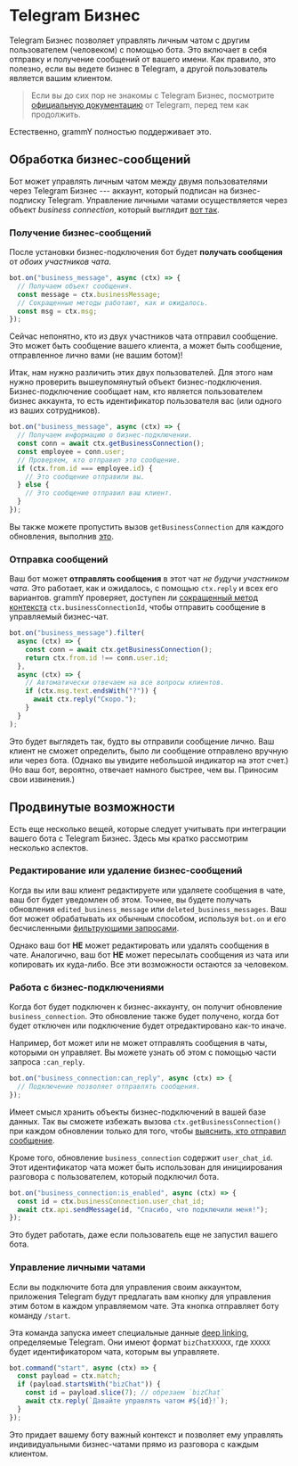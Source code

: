 # Telegram Бизнес

Telegram Бизнес позволяет управлять личным чатом с другим пользователем (человеком) с помощью бота.
Это включает в себя отправку и получение сообщений от вашего имени.
Как правило, это полезно, если вы ведете бизнес в Telegram, а другой пользователь является вашим клиентом.

> Если вы до сих пор не знакомы с Telegram Бизнес, посмотрите [официальную документацию](https://core.telegram.org/bots#manage-your-business) от Telegram, перед тем как продолжить.

Естественно, grammY полностью поддерживает это.

## Обработка бизнес-сообщений

Бот может управлять личным чатом между двумя пользователями через Telegram Бизнес --- аккаунт, который подписан на бизнес-подписку Telegram.
Управление личными чатами осуществляется через объект _business connection_, который выглядит [вот так](/ref/types/businessconnection).

### Получение бизнес-сообщений

После установки бизнес-подключения бот будет **получать сообщения** от _обоих участников чата_.

```ts
bot.on("business_message", async (ctx) => {
  // Получаем объект сообщения.
  const message = ctx.businessMessage;
  // Сокращенные методы работают, как и ожидалось.
  const msg = ctx.msg;
});
```

Сейчас непонятно, кто из двух участников чата отправил сообщение.
Это может быть сообщение вашего клиента, а может быть сообщение, отправленное лично вами (не вашим ботом)!

Итак, нам нужно различить этих двух пользователей.
Для этого нам нужно проверить вышеупомянутый объект бизнес-подключения.
Бизнес-подключение сообщает нам, кто является пользователем бизнес аккаунта, то есть идентификатор пользователя вас (или одного из ваших сотрудников).

```ts
bot.on("business_message", async (ctx) => {
  // Получаем информацию о бизнес-подключении.
  const conn = await ctx.getBusinessConnection();
  const employee = conn.user;
  // Проверяем, кто отправил это сообщение.
  if (ctx.from.id === employee.id) {
    // Это сообщение отправили вы.
  } else {
    // Это сообщение отправил ваш клиент.
  }
});
```

Вы также можете пропустить вызов `getBusinessConnection` для каждого обновления, выполнив [это](#работа-с-бизнес-подключениями).

### Отправка сообщений

Ваш бот может **отправлять сообщения** в этот чат _не будучи участником чата_.
Это работает, как и ожидалось, с помощью `ctx.reply` и всех его вариантов.
grammY проверяет, доступен ли [сокращенный метод контекста](../guide/context#краткая-запись) `ctx.businessConnectionId`, чтобы отправить сообщение в управляемый бизнес-чат.

```ts
bot.on("business_message").filter(
  async (ctx) => {
    const conn = await ctx.getBusinessConnection();
    return ctx.from.id !== conn.user.id;
  },
  async (ctx) => {
    // Автоматически отвечаем на все вопросы клиентов.
    if (ctx.msg.text.endsWith("?")) {
      await ctx.reply("Скоро.");
    }
  }
);
```

Это будет выглядеть так, будто вы отправили сообщение лично.
Ваш клиент не сможет определить, было ли сообщение отправлено вручную или через бота.
(Однако вы увидите небольшой индикатор на этот счет.)
(Но ваш бот, вероятно, отвечает намного быстрее, чем вы.
Приносим свои извинения.)

## Продвинутые возможности

Есть еще несколько вещей, которые следует учитывать при интеграции вашего бота с Telegram Бизнес.
Здесь мы кратко рассмотрим несколько аспектов.

### Редактирование или удаление бизнес-сообщений

Когда вы или ваш клиент редактируете или удаляете сообщения в чате, ваш бот будет уведомлен об этом.
Точнее, вы будете получать обновления `edited_business_message` или `deleted_business_messages`.
Ваш бот может обрабатывать их обычным способом, используя `bot.on` и его бесчисленными [фильтрующими запросами](../guide/filter-queries).

Однако ваш бот **НЕ** может редактировать или удалять сообщения в чате.
Аналогично, ваш бот **НЕ** может пересылать сообщения из чата или копировать их куда-либо.
Все эти возможности остаются за человеком.

### Работа с бизнес-подключениями

Когда бот будет подключен к бизнес-аккаунту, он получит обновление `business_connection`.
Это обновление также будет получено, когда бот будет отключен или подключение будет отредактировано как-то иначе.

Например, бот может или не может отправлять сообщения в чаты, которыми он управляет.
Вы можете узнать об этом с помощью части запроса `:can_reply`.

```ts
bot.on("business_connection:can_reply", async (ctx) => {
  // Подключение позволяет отправлять сообщения.
});
```

Имеет смысл хранить объекты бизнес-подключений в вашей базе данных.
Так вы сможете избежать вызова `ctx.getBusinessConnection()` при каждом обновлении только для того, чтобы [выяснить, кто отправил сообщение](#получение-бизнес---сообщений).

Кроме того, обновление `business_connection` содержит `user_chat_id`.
Этот идентификатор чата может быть использован для инициирования разговора с пользователем, который подключил бота.

```ts
bot.on("business_connection:is_enabled", async (ctx) => {
  const id = ctx.businessConnection.user_chat_id;
  await ctx.api.sendMessage(id, "Спасибо, что подключили меня!");
});
```

Это будет работать, даже если пользователь еще не запустил вашего бота.

### Управление личными чатами

Если вы подключите бота для управления своим аккаунтом, приложения Telegram будут предлагать вам кнопку для управления этим ботом в каждом управляемом чате.
Эта кнопка отправляет боту команду `/start`.

Эта команда запуска имеет специальные данные [deep linking](../guide/commands#поддержка-deep-linking), определяемые Telegram.
Они имеют формат `bizChatXXXXX`, где `XXXXX` будет идентификатором чата, которым вы управляете.

```ts
bot.command("start", async (ctx) => {
  const payload = ctx.match;
  if (payload.startsWith("bizChat")) {
    const id = payload.slice(7); // обрезаем `bizChat`
    await ctx.reply(`Давайте управлять чатом #${id}!`);
  }
});
```

Это придает вашему боту важный контекст и позволяет ему управлять индивидуальными бизнес-чатами прямо из разговора с каждым клиентом.
